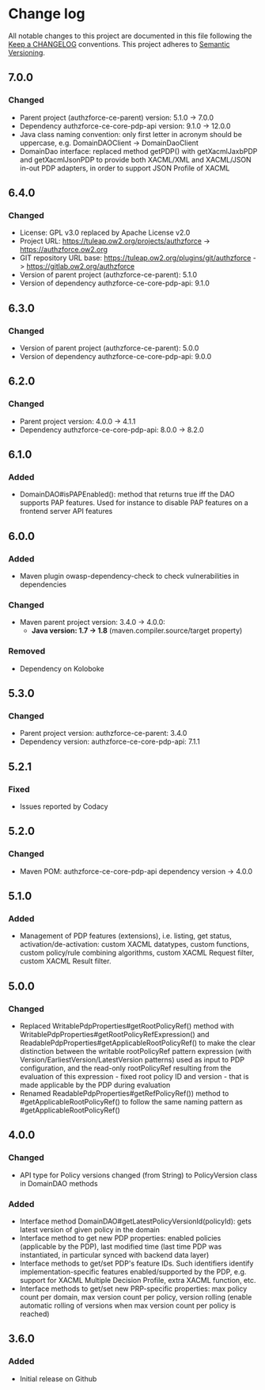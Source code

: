 # Change log
All notable changes to this project are documented in this file following the [Keep a CHANGELOG](http://keepachangelog.com) conventions. This project adheres to [Semantic Versioning](http://semver.org).


## 7.0.0
### Changed
- Parent project (authzforce-ce-parent) version: 5.1.0 -> 7.0.0
- Dependency authzforce-ce-core-pdp-api version: 9.1.0 -> 12.0.0
- Java class naming convention: only first letter in acronym should be uppercase, e.g. DomainDAOClient -> DomainDaoClient
- DomainDao interface: replaced method getPDP() with getXacmlJaxbPDP and getXacmlJsonPDP to provide both XACML/XML and XACML/JSON in-out PDP adapters, in order to support JSON Profile of XACML


## 6.4.0
### Changed
- License: GPL v3.0 replaced by Apache License v2.0
- Project URL: https://tuleap.ow2.org/projects/authzforce -> https://authzforce.ow2.org
- GIT repository URL base: https://tuleap.ow2.org/plugins/git/authzforce -> https://gitlab.ow2.org/authzforce
- Version of parent project (authzforce-ce-parent): 5.1.0 
- Version of dependency authzforce-ce-core-pdp-api: 9.1.0


## 6.3.0
### Changed
- Version of parent project (authzforce-ce-parent): 5.0.0 
- Version of dependency authzforce-ce-core-pdp-api: 9.0.0


## 6.2.0
### Changed
- Parent project version: 4.0.0 -> 4.1.1 
- Dependency authzforce-ce-core-pdp-api: 8.0.0 -> 8.2.0


## 6.1.0
### Added
- DomainDAO#isPAPEnabled(): method that returns true iff the DAO supports PAP features. Used for instance to disable PAP features on a frontend server API
features


## 6.0.0
### Added
- Maven plugin owasp-dependency-check to check vulnerabilities in dependencies 

### Changed
- Maven parent project version: 3.4.0 -> 4.0.0:
	- **Java version: 1.7 -> 1.8** (maven.compiler.source/target property)

### Removed
- Dependency on Koloboke


## 5.3.0
### Changed
- Parent project version: authzforce-ce-parent: 3.4.0
- Dependency version: authzforce-ce-core-pdp-api: 7.1.1

## 5.2.1 
### Fixed
- Issues reported by Codacy


## 5.2.0
### Changed
- Maven POM: authzforce-ce-core-pdp-api dependency version -> 4.0.0


## 5.1.0
### Added
- Management of PDP features (extensions), i.e. listing, get status, activation/de-activation: custom XACML datatypes, custom functions, custom policy/rule combining algorithms, custom XACML Request filter, custom XACML Result filter.


## 5.0.0
### Changed
- Replaced WritablePdpProperties#getRootPolicyRef() method with WritablePdpProperties#getRootPolicyRefExpression() and ReadablePdpProperties#getApplicableRootPolicyRef() to make the clear distinction between the writable rootPolicyRef pattern expression (with Version/EarliestVersion/LatestVersion patterns) used as input to PDP configuration, and the read-only rootPolicyRef resulting from the evaluation of this expression - fixed root policy ID and version - that is made applicable by the PDP during evaluation
- Renamed ReadablePdpProperties#getRefPolicyRef()) method to #getApplicableRootPolicyRef() to follow the same naming pattern as #getApplicableRootPolicyRef()


## 4.0.0
### Changed
- API type for Policy versions changed (from String) to PolicyVersion class in DomainDAO methods

### Added
- Interface method DomainDAO#getLatestPolicyVersionId(policyId): gets latest version of given policy in the domain
- Interface method to get new PDP properties: enabled policies (applicable by the PDP), last modified time (last time PDP was instantiated, in particular synced with backend data layer)
- Interface methods to get/set PDP's feature IDs. Such identifiers identify implementation-specific features enabled/supported by the PDP, e.g. support for XACML Multiple Decision Profile, extra XACML function, etc.
- Interface methods to get/set new PRP-specific properties: max policy count per domain, max version count per policy,  version rolling (enable automatic rolling of versions when max version count per policy is reached)


## 3.6.0
### Added
- Initial release on Github



